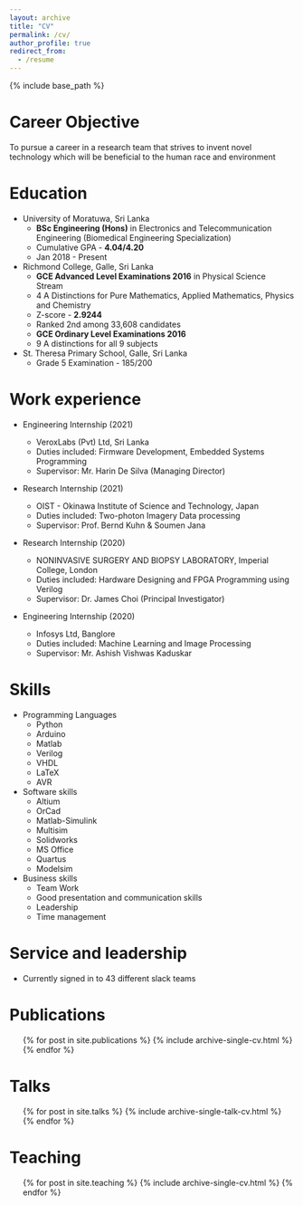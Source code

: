 ```yaml
---
layout: archive
title: "CV"
permalink: /cv/
author_profile: true
redirect_from:
  - /resume
---
```


{% include base_path %}

Career Objective
======
To pursue a career in a research team that strives to invent novel technology which will be beneficial to the human race and environment

Education
======
* University of Moratuwa, Sri Lanka
  * **BSc Engineering (Hons)** in Electronics and Telecommunication Engineering (Biomedical Engineering Specialization)
  * Cumulative GPA - **4.04/4.20**
  * Jan 2018 - Present
* Richmond College, Galle, Sri Lanka
  * **GCE Advanced Level Examinations 2016** in Physical Science Stream 
  * 4 A Distinctions for Pure Mathematics, Applied Mathematics, Physics and Chemistry
  * Z-score - **2.9244**
  * Ranked 2nd among 33,608 candidates
  * **GCE Ordinary Level Examinations 2016**
  * 9 A distinctions for all 9 subjects
* St. Theresa Primary School, Galle, Sri Lanka
  * Grade 5 Examination - 185/200

Work experience
======
* Engineering Internship (2021)
  * VeroxLabs (Pvt) Ltd, Sri Lanka
  * Duties included: Firmware Development, Embedded Systems Programming
  * Supervisor: Mr. Harin De Silva (Managing Director)
 
* Research Internship (2021)
  * OIST - Okinawa Institute of Science and Technology, Japan
  * Duties included: Two-photon Imagery Data processing
  * Supervisor: Prof. Bernd Kuhn & Soumen Jana

* Research Internship (2020)
  * NONINVASIVE SURGERY AND BIOPSY LABORATORY, Imperial College, London
  * Duties included: Hardware Designing and FPGA Programming using Verilog
  * Supervisor: Dr. James Choi (Principal Investigator)
 
* Engineering Internship (2020)
  * Infosys Ltd, Banglore
  * Duties included: Machine Learning and Image Processing
  * Supervisor: Mr. Ashish Vishwas Kaduskar


  
Skills
======
* Programming Languages
  * Python
  * Arduino
  * Matlab
  * Verilog
  * VHDL
  * LaTeX 
  * AVR
* Software skills
  * Altium
  * OrCad
  * Matlab-Simulink
  * Multisim 
  * Solidworks 
  * MS Office 
  * Quartus
  * Modelsim
* Business skills
  * Team Work
  * Good presentation and communication skills
  * Leadership
  * Time management

Service and leadership
======
* Currently signed in to 43 different slack teams

Publications
======
  <ul>{% for post in site.publications %}
    {% include archive-single-cv.html %}
  {% endfor %}</ul>
  
Talks
======
  <ul>{% for post in site.talks %}
    {% include archive-single-talk-cv.html %}
  {% endfor %}</ul>
  
Teaching
======
  <ul>{% for post in site.teaching %}
    {% include archive-single-cv.html %}
  {% endfor %}</ul>
  

